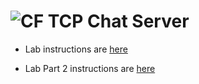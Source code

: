 ![CF](http://i.imgur.com/7v5ASc8.png) TCP Chat Server
===





* Lab instructions are [here](LAB.md)

* Lab Part 2 instructions are [here](LAB-Part2.md)


